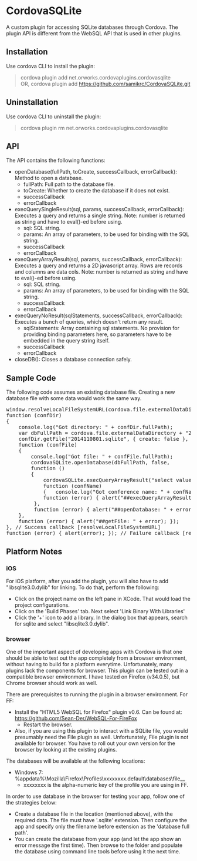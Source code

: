 CordovaSQLite
=============

A custom plugin for accessing SQLite databases through Cordova. The plugin API is different from the WebSQL API that is used in other plugins.

## Installation

Use cordova CLI to install the plugin:
> cordova plugin add net.orworks.cordovaplugins.cordovasqlite <br />
> OR, cordova plugin add https://github.com/samikrc/CordovaSQLite.git

## Uninstallation

Use cordova CLI to uninstall the plugin:
> cordova plugin rm net.orworks.cordovaplugins.cordovasqlite

## API

The API contains the following functions:
- openDatabase(fullPath, toCreate, successCallback, errorCallback): Method to open a database.
  - fullPath: Full path to the database file.
  - toCreate: Whether to create the database if it does not exist.
  - successCallback
  - errorCallback
- execQuerySingleResult(sql, params, successCallback, errorCallback): Executes a query and returns a single string. Note: number is returned as string and have to eval()-ed before using.
  - sql: SQL string.
  - params: An array of parameters, to be used for binding with the SQL string.
  - successCallback
  - errorCallback
- execQueryArrayResult(sql, params, successCallback, errorCallback): Executes a query and returns a 2D javascript array. Rows are records and columns are data cols. Note: number is returned as string and have to eval()-ed before using.
  - sql: SQL string.
  - params: An array of parameters, to be used for binding with the SQL string.
  - successCallback
  - errorCallback
- execQueryNoResult(sqlStatements, successCallback, errorCallback): Executes a bunch of queries, which doesn't return any result.
  - sqlStatements: Array containing sql statements. No provision for providing binding parameters here, so parameters have to be embedded in the query string itself.
  - successCallback
  - errorCallback
- closeDB(): Closes a database connection safely.

## Sample Code

The following code assumes an existing database file. Creating a new database file with some data would work the same way. 

<pre>
window.resolveLocalFileSystemURL(cordova.file.externalDataDirectory,
function (confDir)
{
	console.log("Got directory: " + confDir.fullPath);
	var dbFullPath = cordova.file.externalDataDirectory + "2014110801.sqlite";
	confDir.getFile("2014110801.sqlite", { create: false },
	function (confFile)
	{
		console.log("Got file: " + confFile.fullPath);
		cordovaSQLite.openDatabase(dbFullPath, false,
		function ()
		{
			cordovaSQLite.execQueryArrayResult("select value from info where name=?", ["Conference"],
			function (confName)
			{   console.log("Got conference name: " + confName);   },
			function (error) { alert("##execQueryArrayResult: " + error); });
		 },
		 function (error) { alert("##openDatabase: " + error); });
	},
	function (error) { alert("##getFile: " + error); });
}, // Success callback [resolveLocalFileSystemURL]
function (error) { alert(error); }); // Failure callback [resolveLocalFileSystemURL]
</pre>

## Platform Notes

### iOS

For iOS platform, after you add the plugin, you will also have to add "libsqlite3.0.dylib" for linking. To do that, perform the following:
- Click on the project name on the left pane in XCode. That would load the project configurations.
- Click on the 'Build Phases' tab. Next select 'Link Binary With Libraries'
- Click the '+' icon to add a library. In the dialog box that appears, search for sqlite and select "libsqlite3.0.dylib".

### browser

One of the important aspect of developing apps with Cordova is that one should be able to test out the app completely from a browser environment, without having to build for a platform everytime. Unfortunately, many plugins lack the components for browser. This plugin can be tested out in a compatible browser environment. I have tested on Firefox (v34.0.5), but Chrome browser should work as well.

There are prerequisites to running the plugin in a browser environment. For FF:
- Install the "HTML5 WebSQL for Firefox" plugin v0.6. Can be found at: https://github.com/Sean-Der/WebSQL-For-FireFox
  - Restart the browser.
- Also, if you are using this plugin to interact with a SQLite file, you would presumably need the File plugin as well. Unfortunately, File plugin is not available for browser. You have to roll out your own version for the browser by looking at the existing plugins.

The databases will be available at the following locations: 
- Windows 7: %appdata%\Mozilla\Firefox\Profiles\xxxxxxxx.default\databases\file__
  - xxxxxxxx is the alpha-numeric key of the profile you are using in FF.

In order to use database in the browser for testing your app, follow one of the strategies below:
- Create a database file in the location (mentioned above), with the required data. The file must have '.sqlite' extension. Then configure the app and specify only the filename before extension as the 'database full path'.
- You can create the database from your app (and let the app show an error message the first time). Then browse to the folder and populate the database using command line tools before using it the next time.
